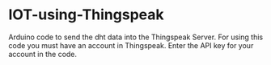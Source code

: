 # IOT-using-Thingspeak
Arduino code to send the dht data into the Thingspeak Server.
For using this code you must have an account in Thingspeak.
Enter the API key for your account in the code.
